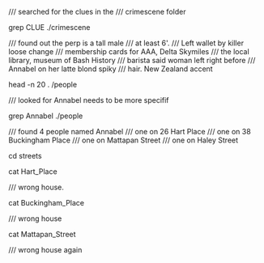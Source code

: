 /// searched for the clues in the
/// crimescene folder

grep CLUE ./crimescene

/// found out the perp is a tall male
/// at least 6'. 
/// Left wallet by killer loose change
/// membership cards for AAA, Delta Skymiles
/// the local library, museum of Bash History
/// barista said woman left right before
/// Annabel on her latte blond spiky
/// hair. New Zealand accent

head -n 20 . /people 

/// looked for Annabel needs to be more specifif

grep Annabel ./people

/// found 4 people named Annabel
/// one on 26 Hart Place
/// one on 38 Buckingham Place
/// one on Mattapan Street
/// one on Haley Street

cd streets

cat Hart_Place

/// wrong house. 

cat Buckingham_Place

/// wrong house

cat Mattapan_Street

/// wrong house again


